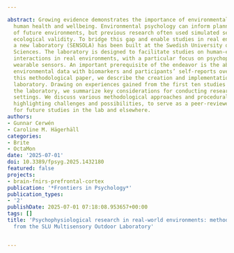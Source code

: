 ---
abstract: Growing evidence demonstrates the importance of environmental quality for
  human health and wellbeing. Environmental psychology can inform planning and design
  of future environments, but previous research often used simulated settings, limiting
  ecological validity. To bridge this gap and enable studies in real environments,
  a new laboratory (SENSOLA) has been built at the Swedish University of Agricultural
  Sciences. The laboratory is designed to facilitate studies on human-environment
  interactions in real environments, with a particular focus on psychophysiology using
  wearable sensors. An important prerequisite of the endeavor is the ability to synchronize
  environmental data with biomarkers and participants’ self-reports over time. In
  this methodological paper, we describe the creation and implementation of the SENSOLA
  laboratory. Drawing on experiences gained from the first ten studies conducted within
  the laboratory, we summarize key considerations for conducting research in field
  settings. We discuss various methodological approaches and procedural considerations,
  highlighting challenges and possibilities, to serve as a peer-reviewed guideline
  for future studies in the lab and elsewhere.
authors:
- Gunnar Cerwén
- Caroline M. Hägerhäll
categories:
- Brite
- OctaMon
date: '2025-07-01'
doi: 10.3389/fpsyg.2025.1432180
featured: false
projects:
- brain-fnirs-prefrontal-cortex
publication: '*Frontiers in Psychology*'
publication_types:
- '2'
publishDate: 2025-07-01 07:18:08.953657+00:00
tags: []
title: 'Psychophysiological research in real-world environments: methodological perspectives
  from the SLU Multisensory Outdoor Laboratory'

---
